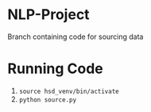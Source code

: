 # NLP-Project
Branch containing code for sourcing data

# Running Code
1. `source hsd_venv/bin/activate`
2. `python source.py`
